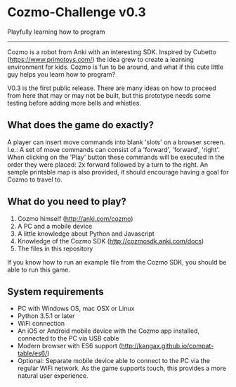 # Cozmo-Challenge v0.3
Playfully learning how to program

---
Cozmo is a robot from Anki with an interesting SDK. Inspired by Cubetto (https://www.primotoys.com/) the idea grew to create a learning environment for kids. Cozmo is fun to be around, and what if this cute little guy helps you learn how to program? 

V0.3 is the first public release. There are many ideas on how to proceed from here that may or may not be built, but this prototype needs some testing before adding more bells and whistles.
 
What does the game do exactly?
-
A player can insert move commands into blank 'slots' on a browser screen. I.e.: A set of move commands can consist of a 'forward', 'forward', 'right'. When clicking on the 'Play' button these commands will be executed in the order they were placed: 2x forward followed by a turn to the right. An sample printable map is also provided, it should encourage having a goal for Cozmo to travel to.

What do you need to play?
-
1. Cozmo himself (http://anki.com/cozmo)
2. A PC and a mobile device
3. A little knowledge about Python and Javascript
4. Knowledge of the Cozmo SDK (http://cozmosdk.anki.com/docs)
5. The files in this repository

If you know how to run an example file from the Cozmo SDK, you should be able to run this game. 

System requirements
-
- PC with Windows OS, mac OSX or Linux
- Python 3.5.1 or later
- WiFi connection
- An iOS or Android mobile device with the Cozmo app installed, connected to the PC via USB cable
- Modern browser with ES6 support (http://kangax.github.io/compat-table/es6/)
- Optional: Separate mobile device able to connect to the PC via the regular WiFi network. As the game supports touch, this provides a more natural user experience.  
